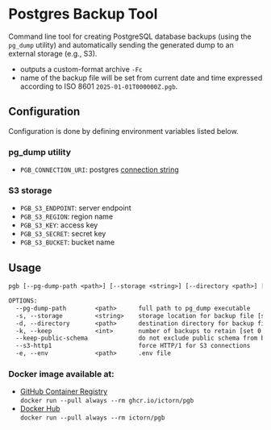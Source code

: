 # Postgres Backup Tool
Command line tool for creating PostgreSQL database backups (using the `pg_dump` utility) and automatically sending the generated dump to an external storage (e.g., S3).

- outputs a custom-format archive `-Fc`
- name of the backup file will be set from current date and time expressed according to ISO 8601 `2025-01-01T000000Z.pgb`.

## Configuration
Configuration is done by defining environment variables listed below.

### pg_dump utility
- `PGB_CONNECTION_URI`: postgres [connection string](https://www.postgresql.org/docs/current/libpq-connect.html#LIBPQ-CONNSTRING)

### S3 storage
- `PGB_S3_ENDPOINT`: server endpoint
- `PGB_S3_REGION`: region name
- `PGB_S3_KEY`: access key
- `PGB_S3_SECRET`: secret key
- `PGB_S3_BUCKET`: bucket name

## Usage
```txt
pgb [--pg-dump-path <path>] [--storage <string>] [--directory <path>] [--extension <string>] [--keep <int>]

OPTIONS:
  --pg-dump-path        <path>      full path to pg_dump executable                 (default: /usr/bin/pg_dump)
  -s, --storage         <string>    storage location for backup file [s3, local]    (default: s3)
  -d, --directory       <path>      destination directory for backup file           (default: .backups/db/)
  -k, --keep            <int>       number of backups to retain [set 0 to keep all] (default: 2)
  --keep-public-schema              do not exclude public schema from backup
  --s3-http1                        force HTTP/1 for S3 connections
  -e, --env 			<path>      .env file
```

### Docker image available at:
- [GitHub Container Registry](https://github.com/ictorn/pgb/pkgs/container/pgb)  
  `docker run --pull always --rm ghcr.io/ictorn/pgb`
- [Docker Hub](https://hub.docker.com/r/ictorn/pgb)  
  `docker run --pull always --rm ictorn/pgb`
